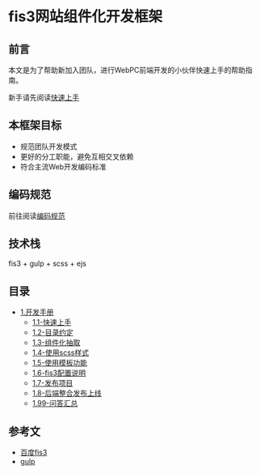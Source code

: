 # fis3网站组件化开发框架

## 前言

本文是为了帮助新加入团队，进行WebPC前端开发的小伙伴快速上手的帮助指南。

新手请先阅读[快速上手](https://itheima2017.gitbooks.io/web-fis3-itheima-doc/content/1.%E5%BC%80%E5%8F%91%E6%89%8B%E5%86%8C/1.1-%E5%BF%AB%E9%80%9F%E4%B8%8A%E6%89%8B.html)

## 本框架目标

- 规范团队开发模式
- 更好的分工职能，避免互相交叉依赖
- 符合主流Web开发编码标准

## 编码规范

前往阅读[编码规范](https://itheima2017.gitbooks.io/front-end-standards/)

## 技术栈

fis3 + gulp + scss + ejs

## 目录

* [1.开发手册]()
    * [1.1-快速上手](1.开发手册/1.1-快速上手.md)
    * [1.2-目录约定](1.开发手册/1.2-目录约定.md)
    * [1.3-组件化抽取](1.开发手册/1.3-组件化抽取.md)
    * [1.4-使用scss样式](1.开发手册/1.4-使用scss样式.md)
    * [1.5-使用模板功能](1.开发手册/1.5-使用模板功能.md)
    * [1.6-fis3配置说明](1.开发手册/1.6-fis3配置说明.md)
    * [1.7-发布项目](1.开发手册/1.7-发布项目.md)
    * [1.8-后端整合发布上线](1.开发手册/1.8-后端整合发布上线.md)
    * [1.99-问答汇总](1.开发手册/1.99-问答汇总.md)

## 参考文

- [百度fis3](http://fis.baidu.com/fis3/index.html)
- [gulp](http://gulpjs.com/)
